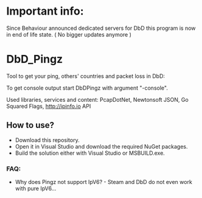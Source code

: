 # Important info:
Since Behaviour announced dedicated servers for DbD this program is now in end of life state. ( No bigger updates anymore )

# DbD_Pingz
Tool to get your ping, others' countries and packet loss in DbD:

To get console output start DbDPingz with argument "-console".

Used libraries, services and content:
PcapDotNet, Newtonsoft JSON, Go Squared Flags, http://ipinfo.io API

## How to use?
* Download this repository.
* Open it in Visual Studio and download the required NuGet packages.
* Build the solution either with Visual Studio or MSBUILD.exe.

 ### FAQ:
 * Why does Pingz not support IpV6? - Steam and DbD do not even work with pure IpV6...
